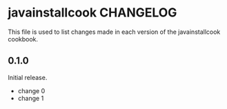 # javainstallcook CHANGELOG

This file is used to list changes made in each version of the javainstallcook cookbook.

## 0.1.0

Initial release.

- change 0
- change 1
